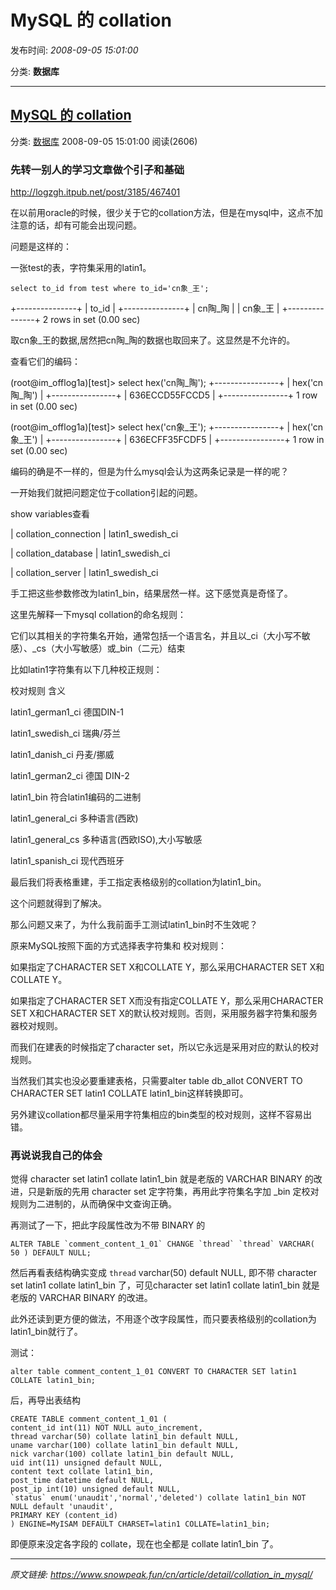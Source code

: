 # MySQL 的 collation

发布时间: *2008-09-05 15:01:00*

分类: __数据库__

---------

## [MySQL 的 collation](/cn/article/detail/collation_in_mysql/)

分类: [数据库](/cn/article/category/database/) 2008-09-05 15:01:00 阅读(2606)

### 先转一别人的学习文章做个引子和基础

<http://logzgh.itpub.net/post/3185/467401>

在以前用oracle的时候，很少关于它的collation方法，但是在mysql中，这点不加注意的话，却有可能会出现问题。

问题是这样的：

一张test的表，字符集采用的latin1。


    select to_id from test where to_id='cn象_王';


+---------------+
| to_id |
+---------------+
| cn陶_陶 |
| cn象_王 |
+---------------+
2 rows in set (0.00 sec)

取cn象_王的数据,居然把cn陶_陶的数据也取回来了。这显然是不允许的。

查看它们的编码：


(root@im_offlog1a)[test]> select hex('cn陶_陶');
+----------------+
| hex('cn陶_陶') |
+----------------+
| 636ECCD55FCCD5 |
+----------------+
1 row in set (0.00 sec)

(root@im_offlog1a)[test]> select hex('cn象_王');
+----------------+
| hex('cn象_王') |
+----------------+
| 636ECFF35FCDF5 |
+----------------+
1 row in set (0.00 sec)


编码的确是不一样的，但是为什么mysql会认为这两条记录是一样的呢？

一开始我们就把问题定位于collation引起的问题。

show variables查看

| collation_connection | latin1_swedish_ci

| collation_database | latin1_swedish_ci

| collation_server | latin1_swedish_ci

手工把这些参数修改为latin1_bin，结果居然一样。这下感觉真是奇怪了。

这里先解释一下mysql collation的命名规则：

它们以其相关的字符集名开始，通常包括一个语言名，并且以_ci（大小写不敏感）、_cs（大小写敏感）或_bin（二元）结束

比如latin1字符集有以下几种校正规则：

校对规则 含义

latin1_german1_ci 德国DIN-1

latin1_swedish_ci 瑞典/芬兰

latin1_danish_ci 丹麦/挪威

latin1_german2_ci 德国 DIN-2

latin1_bin 符合latin1编码的二进制

latin1_general_ci 多种语言(西欧)

latin1_general_cs 多种语言(西欧ISO),大小写敏感

latin1_spanish_ci 现代西班牙

最后我们将表格重建，手工指定表格级别的collation为latin1_bin。

这个问题就得到了解决。

那么问题又来了，为什么我前面手工测试latin1_bin时不生效呢？

原来MySQL按照下面的方式选择表字符集和 校对规则：

如果指定了CHARACTER SET X和COLLATE Y，那么采用CHARACTER SET X和COLLATE Y。

如果指定了CHARACTER SET X而没有指定COLLATE Y，那么采用CHARACTER SET X和CHARACTER SET X的默认校对规则。否则，采用服务器字符集和服务器校对规则。

而我们在建表的时候指定了character set，所以它永远是采用对应的默认的校对规则。

当然我们其实也没必要重建表格，只需要alter table db_allot CONVERT TO CHARACTER SET latin1 COLLATE latin1_bin这样转换即可。

另外建议collation都尽量采用字符集相应的bin类型的校对规则，这样不容易出错。

### 再说说我自己的体会

觉得 character set latin1 collate latin1_bin 就是老版的 VARCHAR BINARY 的改进，只是新版的先用 character set 定字符集，再用此字符集名字加 _bin 定校对规则为二进制的，从而确保中文查询正确。

再测试了一下，把此字段属性改为不带 BINARY 的


    ALTER TABLE `comment_content_1_01` CHANGE `thread` `thread` VARCHAR( 50 ) DEFAULT NULL;

然后再看表结构确实变成 `thread` varchar(50) default NULL, 即不带 character set latin1 collate latin1_bin 了，可见character set latin1 collate latin1_bin 就是老版的 VARCHAR BINARY 的改进。

此外还读到更方便的做法，不用逐个改字段属性，而只要表格级别的collation为latin1_bin就行了。

测试：


    alter table comment_content_1_01 CONVERT TO CHARACTER SET latin1 COLLATE latin1_bin;

后，再导出表结构


    CREATE TABLE comment_content_1_01 (
    content_id int(11) NOT NULL auto_increment,
    thread varchar(50) collate latin1_bin default NULL,
    uname varchar(100) collate latin1_bin default NULL,
    nick varchar(100) collate latin1_bin default NULL,
    uid int(11) unsigned default NULL,
    content text collate latin1_bin,
    post_time datetime default NULL,
    post_ip int(10) unsigned default NULL,
    `status` enum('unaudit','normal','deleted') collate latin1_bin NOT NULL default 'unaudit',
    PRIMARY KEY (content_id)
    ) ENGINE=MyISAM DEFAULT CHARSET=latin1 COLLATE=latin1_bin;


即便原来没定各字段的 collate，现在也全都是 collate latin1_bin 了。


---
*原文链接: https://www.snowpeak.fun/cn/article/detail/collation_in_mysql/*
